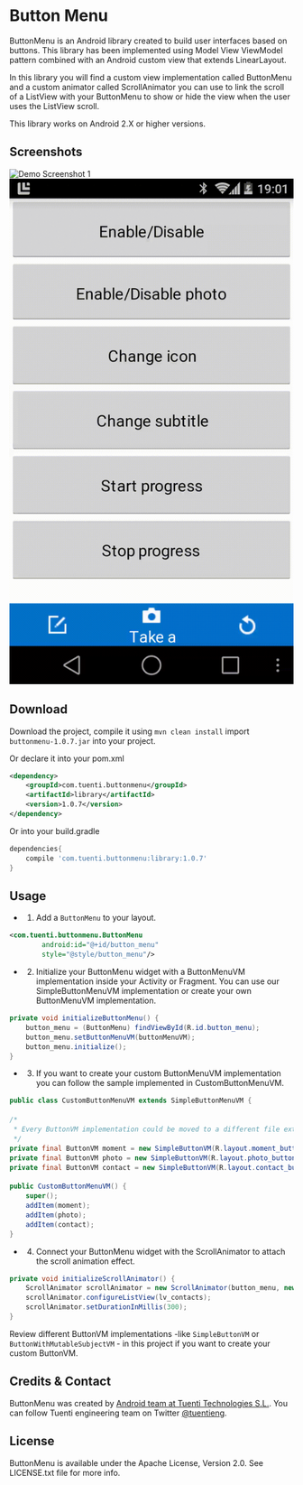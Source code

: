 Button Menu
===========

ButtonMenu is an Android library created to build user interfaces based on buttons. This library has been implemented
 using Model View ViewModel pattern combined with an Android custom view that extends LinearLayout.

In this library you will find a custom view implementation called ButtonMenu and a custom animator called
ScrollAnimator you can use to link the scroll of a ListView with your ButtonMenu to show or hide the view when the
user uses the ListView scroll.

This library works on Android 2.X or higher versions.

Screenshots
-----------

![Demo Screenshot 1][1]
![Demo Screenshot 2][2]

Download
--------

Download the project, compile it using ``mvn clean install`` import ``buttonmenu-1.0.7.jar`` into your project.

Or declare it into your pom.xml

```xml
<dependency>
    <groupId>com.tuenti.buttonmenu</groupId>
    <artifactId>library</artifactId>
    <version>1.0.7</version>
</dependency>
```


Or into your build.gradle
```groovy
dependencies{
    compile 'com.tuenti.buttonmenu:library:1.0.7'
}
```


Usage
-----

* 1. Add a ``ButtonMenu`` to your layout.

```xml
<com.tuenti.buttonmenu.ButtonMenu
		android:id="@+id/button_menu"
		style="@style/button_menu"/>
```

* 2. Initialize your ButtonMenu widget with a ButtonMenuVM implementation inside your Activity or Fragment. You can use
our SimpleButtonMenuVM implementation or create your own ButtonMenuVM implementation.

```java
private void initializeButtonMenu() {
	button_menu = (ButtonMenu) findViewById(R.id.button_menu);
	button_menu.setButtonMenuVM(buttonMenuVM);
	button_menu.initialize();
}
```

* 3. If you want to create your custom ButtonMenuVM implementation you can follow the sample implemented in
CustomButtonMenuVM.

```java
public class CustomButtonMenuVM extends SimpleButtonMenuVM {

/*
 * Every ButtonVM implementation could be moved to a different file extending SimpleButtonVM if needed.
 */
private final ButtonVM moment = new SimpleButtonVM(R.layout.moment_button, R.id.moment, null);
private final ButtonVM photo = new SimpleButtonVM(R.layout.photo_button, R.id.photo, null);
private final ButtonVM contact = new SimpleButtonVM(R.layout.contact_button, R.id.contact, null);

public CustomButtonMenuVM() {
	super();
	addItem(moment);
	addItem(photo);
	addItem(contact);
}
```

* 4. Connect your ButtonMenu widget with the ScrollAnimator to attach the scroll animation effect.

```java
private void initializeScrollAnimator() {
	ScrollAnimator scrollAnimator = new ScrollAnimator(button_menu, new ObjectAnimatorFactory());
	scrollAnimator.configureListView(lv_contacts);
	scrollAnimator.setDurationInMillis(300);
}
```

Review different ButtonVM implementations -like ``SimpleButtonVM`` or ``ButtonWithMutableSubjectVM`` - in this
project if you want to create your custom ButtonVM.

Credits & Contact
-----------------

ButtonMenu was created by [Android team at Tuenti Technologies S.L.](http://github.com/tuenti). You can follow Tuenti
engineering team on Twitter [@tuentieng](http://twitter.com/tuentieng).

License
-------

ButtonMenu is available under the Apache License, Version 2.0. See LICENSE.txt file for more info.

[1]: ./art/screenshot1.gif
[2]: ./art/screenshot2.gif
